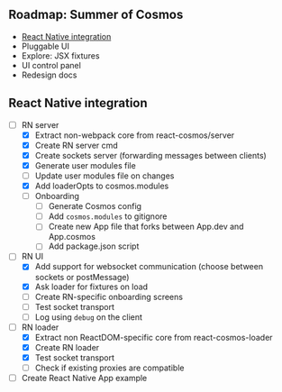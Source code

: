 ## Roadmap: Summer of Cosmos

- [React Native integration](#react-native-integration)
- Pluggable UI
- Explore: JSX fixtures
- UI control panel
- Redesign docs

## React Native integration

- [ ] RN server
  - [x] Extract non-webpack core from react-cosmos/server
  - [x] Create RN server cmd
  - [x] Create sockets server (forwarding messages between clients)
  - [x] Generate user modules file
  - [ ] Update user modules file on changes
  - [x] Add loaderOpts to cosmos.modules
  - [ ] Onboarding
    - [ ] Generate Cosmos config
    - [ ] Add `cosmos.modules` to gitignore
    - [ ] Create new App file that forks between App.dev and App.cosmos
    - [ ] Add package.json script
- [ ] RN UI
  - [x] Add support for websocket communication (choose between sockets or postMessage)
  - [x] Ask loader for fixtures on load
  - [ ] Create RN-specific onboarding screens
  - [ ] Test socket transport
  - [ ] Log using `debug` on the client
- [ ] RN loader
  - [x] Extract non ReactDOM-specific core from react-cosmos-loader
  - [x] Create RN loader
  - [x] Test socket transport
  - [ ] Check if existing proxies are compatible
- [ ] Create React Native App example
